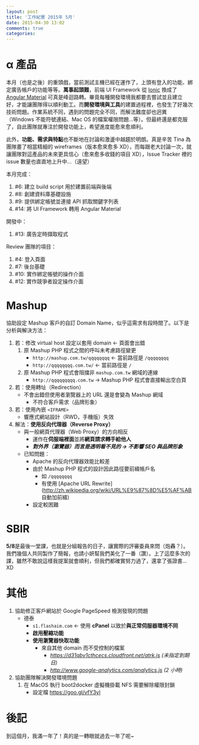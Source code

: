 ```yaml
---
layout: post
title: '工作紀實 2015年 5月'
date: 2015-04-30 13:02
comments: true
categories: 
---
```

# α 產品

本月（也是之後）的重頭戲，當前測試主機已經在運作了，上頭有登入的功能、綁定廣告帳戶的功能等等。**萬事起頭難**，前端 UI Framework 從 [Ionic](http://ionicframework.com/) 換成了 [Angular Material](https://material.angularjs.org/) 可真是峰迴路轉。畢竟每種開發環境我都要去嘗試並且建立好，才能讓團隊得以順利動工。而**開發環境與工具**的建置過程裡，也發生了好幾次技術問題。作業系統不同，遇到的問題完全不同，而解法難度卻也迥異（Windows 不能符號連結、Mac OS 的檔案權限問題...等）。但最終還是都克服了，自此團隊就專注於開發功能上，希望進度能愈來愈順利。

此外，**功能、需求與特點**也不斷地在討論和激盪中越趨於明朗。真是辛苦 Tina 為團隊畫了相當精細的 wireframes（版本愈來愈多 XD），而每跟老大討論一次，就讓團隊對這產品的未來更具信心（愈來愈多收錢的項目 XD），Issue Tracker 裡的 issue 數量也直直地上升中...（遠望）

本月完成：

1. #6: 建立 build script 用於建置前端與後端
1. #8: 創建資料庫基礎設施
1. #9: 提供綁定帳號並連接 API 抓取關鍵字列表
1. #14: 將 UI Framework 轉用 Angular Material

開發中：

1. #13: 廣告定時擷取程式

Review 團隊的項目：
1. #4: 登入頁面
1. #7: 後台基礎
1. #10: 實作綁定帳號的操作介面
1. #12: 實作競爭者設定操作介面

# Mashup

協助設定 Mashup 客戶的自訂 Domain Name，似乎這需求有段時間了。以下是分析與解決方法：

1. 若：修改 virtual host 設定以套用 domain ← 頁面會出錯
    1. 原 Mashup PHP 程式之間的呼叫未考慮路徑變更
        * `http://mashup.com.tw/qqqqqqqq`  ←  當前路徑是 `/qqqqqqqq`
        * `http://qqqqqqqq.com.tw/`  ←  當前路徑是 `/`
    1. 原 Mashup PHP 程式會阻擋非 `mashup.com.tw` 網域的連線
        * `http://qqqqqqqqq.com.tw` → Mashup PHP 程式會直接輸出空白頁
1. 若：使用轉址（Redirection）
    + 不會出錯但使用者瀏覽器上的 URL 還是會變為 Mashup 網域
        * 不符合客戶需求（品牌形象）
1. 若：使用內嵌 `<IFRAME>`
    + 響應式網站設計（RWD，手機版）失效
1. 解法：**使用反向代理器（Reverse Proxy）**
    + 與一般網頁代理器（Web Proxy）的方向相反
        * 運作在**伺服端裡面**並將**網頁請求轉手給他人**
        * ***對外界（瀏覽器）而言是透明看不見的 → 不影響 SEO 與品牌形象***
    + 已知問題：
        * Apache 的反向代理器效能比較差
        * 由於 Mashup PHP 程式的設計因此路徑要前綴帳戶名
            - 如 `/qqqqqqqq`
            - 有使用 [Apache URL Rewrite](http://zh.wikipedia.org/wiki/URL%E9%87%8D%E5%AF%AB 自動加前綴)
        * 設定較困難

# SBIR

**5/8**是最後一堂課，也就是分組報告的日子，讓實際的評審委員來問（炮轟？）。我們幾個人共同製作了簡報，也請小妍幫我們美化了一番（讚）。上了這麼多次的課，雖然不敢說這樣我提案就會順利，但我們都確實努力過了，還拿了張證書... XD

# 其他

1. 協助修正客戶網站於 Google PageSpeed 檢測發現的問題
    * 德泰
        + `s1.flashaim.com` ← 使用 **cPanel** 以致於**與正常伺服器環境不同**
        + **啟用壓縮功能**
        + **使用瀏覽器快取功能**
            - 來自其他 domain 而不受控制的檔案
                * *https://d31qbv1cthcecs.cloudfront.net/atrk.js (未指定到期日)*
                * *http://www.google-analytics.com/analytics.js (2 小時)*
1. 協助團隊解決開發環境問題
    1. 在 MacOS 執行 boot2docker 虛擬機掛載 NFS 需要解除權限封鎖
        + 設定檔 https://goo.gl/vfY3yI

# 後記

到這個月，我滿一年了！真的是一轉眼就過去一年了呢~

